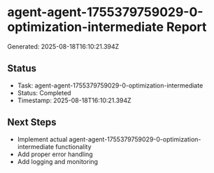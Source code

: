 # agent-agent-1755379759029-0-optimization-intermediate Report

Generated: 2025-08-18T16:10:21.394Z

## Status
- Task: agent-agent-1755379759029-0-optimization-intermediate
- Status: Completed
- Timestamp: 2025-08-18T16:10:21.394Z

## Next Steps
- Implement actual agent-agent-1755379759029-0-optimization-intermediate functionality
- Add proper error handling
- Add logging and monitoring
